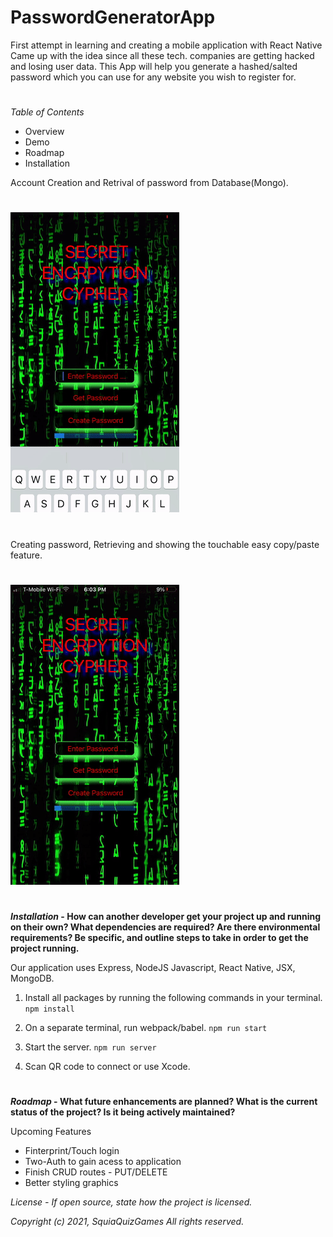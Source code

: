# PasswordGeneratorApp

First attempt in learning and creating a mobile application with React Native
Came up with the idea since all these tech. companies are getting hacked and losing user data.
This App will help you generate a hashed/salted password which you can use for any website you wish to register for.

#
*Table of Contents*
* Overview
* Demo
* Roadmap
* Installation


Account Creation and Retrival of password from Database(Mongo).
#
![Account Creation Screen](https://github.com/isaack87/PasswordGeneratorApp/blob/main/assets/retrieval.gif?raw=true)
#

Creating password, Retrieving and showing the touchable easy copy/paste feature.
#
![Retrival and copy/paste feature](https://github.com/isaack87/PasswordGeneratorApp/blob/main/assets/creationdemo.gif?raw=true)
#

***Installation* - How can another developer get your project up and running on their own? What dependencies are required? Are there environmental requirements? Be specific, and outline steps to take in order to get the project running.**

Our application uses Express, NodeJS Javascript, React Native,  JSX, MongoDB.

1) Install all packages by running the following commands in your terminal.
`npm install`

2) On a separate terminal, run webpack/babel.
`npm run start`

3) Start the server.
`npm run server`

4) Scan QR code to connect or use Xcode.

#
***Roadmap* - What future enhancements are planned? What is the current status of the project? Is it being actively maintained?**

Upcoming Features

* Finterprint/Touch login
* Two-Auth to gain acess to application
* Finish CRUD routes - PUT/DELETE
* Better styling graphics

*License - If open source, state how the project is licensed.*

*Copyright (c) 2021, SquiaQuizGames*
*All rights reserved.*
